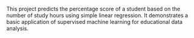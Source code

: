 This project predicts the percentage score of a student based on the number of study hours using simple linear regression. It demonstrates a basic application of supervised machine learning for educational data analysis.
